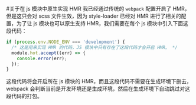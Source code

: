 #关于在 js 模块中原生实现 HMR
我已经通过传统的 `webpack` 配置开启了 HMR，但是这只会对 scss 文件生效，因为 style-loader 已经对 HMR 进行了相关的配置，为了让 js 模块也可以原生支持 HMR，我们需要在每个 js 模块中引入下面这段代码：
```js
if (process.env.NODE_ENV === 'development') {
  /* 这是用来实现 HMR 的代码，JS 模块中只有存在了这段代码才会开启 HMR。 */
  module.hot.accept((err) => {
    console.error(err);
  });
}
```
这段代码将会开启所在 js 模块的 HMR，而且这段代码不需要在生成环境下删去，webpack 会判断当前是开发环境还是生成环境，然后在生成环境下自动跳过对这段代码的打包。
